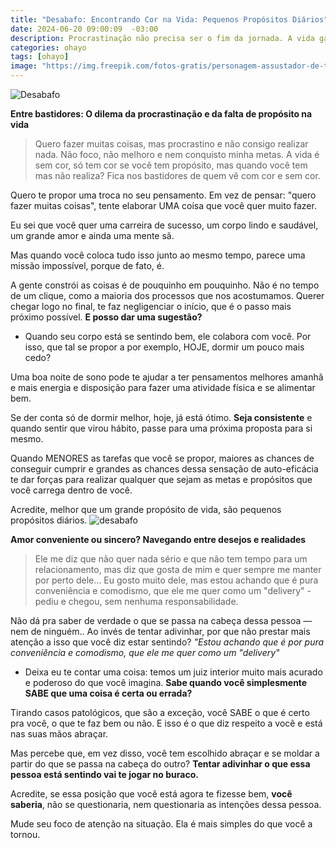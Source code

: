 ```yaml
---
title: "Desabafo: Encontrando Cor na Vida: Pequenos Propósitos Diários"
date: 2024-06-20 09:00:09  -03:00
description: Procrastinação não precisa ser o fim da jornada. A vida ganha sentido a cada passo firme.
categories: ohayo
tags: [ohayo]
image: "https://img.freepik.com/fotos-gratis/personagem-assustador-de-tiro-completo-posando_23-2150701228.jpg?w=826"
---
```


![Desabafo](https://cdn.jsdelivr.net/gh/geanramos/files/img/desabafo.png)

**Entre bastidores: O dilema da procrastinação e da falta de propósito na vida**
> Quero fazer muitas coisas, mas procrastino e não consigo realizar nada. Não foco, não melhoro e nem conquisto minha metas. A vida é sem
> cor, só tem cor se você tem propósito, mas quando você tem mas não
> realiza? Fica nos bastidores de quem vê com cor e sem cor.

Quero te propor uma troca no seu pensamento. Em vez de pensar: "quero fazer muitas coisas", tente elaborar UMA coisa que você quer muito fazer.

Eu sei que você quer uma carreira de sucesso, um corpo lindo e saudável, um grande amor e ainda uma mente sã.

Mas quando você coloca tudo isso junto ao mesmo tempo, parece uma missão impossível, porque de fato, é.

A gente constrói as coisas é de pouquinho em pouquinho. Não é no tempo de um clique, como a maioria dos processos que nos acostumamos. Querer chegar logo no final, te faz negligenciar o início, que é o passo mais próximo possível.  **E posso dar uma sugestão?**

-   Quando seu corpo está se sentindo bem, ele colabora com você. Por isso, que tal se propor a por exemplo, HOJE, dormir um pouco mais cedo?
    

Uma boa noite de sono pode te ajudar a ter pensamentos melhores amanhã e mais energia e disposição para fazer uma atividade física e se alimentar bem.

Se der conta só de dormir melhor, hoje, já está ótimo.  **Seja consistente**  e quando sentir que virou hábito, passe para uma próxima proposta para si mesmo.

Quando MENORES as tarefas que você se propor, maiores as chances de conseguir cumprir e grandes as chances dessa sensação de auto-eficácia te dar forças para realizar qualquer que sejam as metas e propósitos que você carrega dentro de você.

Acredite, melhor que um grande propósito de vida, são pequenos propósitos diários.
![desabafo](https://cdn.jsdelivr.net/gh/geanramos/files/img/desabafo.png)

**Amor conveniente ou sincero? Navegando entre desejos e realidades**

> Ele me diz que não quer nada sério e que não tem tempo para um relacionamento, mas diz que gosta de mim e quer sempre me manter por
> perto dele… Eu gosto muito dele, mas estou achando que é pura
> conveniência e comodismo, que ele me quer como um "delivery" - pediu e
> chegou, sem nenhuma responsabilidade.

Não dá pra saber de verdade o que se passa na cabeça dessa pessoa — nem de ninguém.. Ao invés de tentar adivinhar, por que não prestar mais atenção a isso que você diz estar sentindo?  _"Estou achando que é por pura conveniência e comodismo, que ele me quer como um "delivery"_

-   Deixa eu te contar uma coisa: temos um juiz interior muito mais acurado e poderoso do que você imagina.  **Sabe quando você simplesmente SABE que uma coisa é certa ou errada?**
    

Tirando casos patológicos, que são a exceção, você SABE o que é certo pra você, o que te faz bem ou não. E isso é o que diz respeito a você e está nas suas mãos abraçar.

Mas percebe que, em vez disso, você tem escolhido abraçar e se moldar a partir do que se passa na cabeça do outro?  **Tentar adivinhar o que essa pessoa está sentindo vai te jogar no buraco.**

Acredite, se essa posição que você está agora te fizesse bem,  **você saberia**, não se questionaria, nem questionaria as intenções dessa pessoa.

Mude seu foco de atenção na situação. Ela é mais simples do que você a tornou.